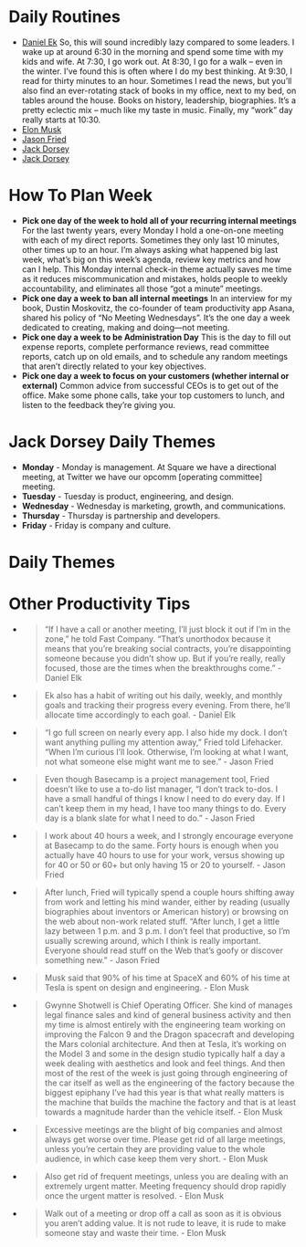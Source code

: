 # Daily Routines
- [Daniel Ek](https://www.balancethegrind.com.au/daily-routines/daniel-ek-daily-routine/) So, this will sound incredibly lazy compared to some leaders. I wake up at around 6:30 in the morning and spend some time with my kids and wife. At 7:30, I go work out. At 8:30, I go for a walk – even in the winter. I’ve found this is often where I do my best thinking. At 9:30, I read for thirty minutes to an hour. Sometimes I read the news, but you’ll also find an ever-rotating stack of books in my office, next to my bed, on tables around the house. Books on history, leadership, biographies. It’s a pretty eclectic mix – much like my taste in music. Finally, my “work” day really starts at 10:30.
- [Elon Musk](https://www.balancethegrind.com.au/daily-routines/elon-musk-daily-routine/)
- [Jason Fried](https://www.balancethegrind.com.au/daily-routines/jason-fried-daily-routine/)
- [Jack Dorsey](https://www.forbes.com/sites/kevinkruse/2015/10/12/jack-dorsey-productivity-secret/?sh=5b1824c7136a)
- [Jack Dorsey](https://medium.com/daily-routines-of-successful-people/jack-dorsey-daily-routine-45f70c3f1173)


# How To Plan Week

- **Pick one day of the week to hold all of your recurring internal meetings**  For the last twenty years, every Monday I hold a one-on-one meeting with each of my direct reports. Sometimes they only last 10 minutes, other times up to an hour. I’m always asking what happened big last week, what’s big on this week’s agenda, review key metrics and how can I help. This Monday internal check-in theme actually saves me time as it reduces miscommunication and mistakes, holds people to weekly accountability, and eliminates all those “got a minute” meetings.
- **Pick one day a week to ban all internal meetings** In an interview for my book, Dustin Moskovitz, the co-founder of team productivity app Asana, shared his policy of “No Meeting Wednesdays”. It’s the one day a week dedicated to creating, making and doing—not meeting.
- **Pick one day a week to be Administration Day** This is the day to fill out expense reports, complete performance reviews, read committee reports, catch up on old emails, and to schedule any random meetings that aren’t directly related to your key objectives.
- **Pick one day a week to focus on your customers (whether internal or external)** Common advice from successful CEOs is to get out of the office. Make some phone calls, take your top customers to lunch, and listen to the feedback they’re giving you.

# Jack Dorsey Daily Themes
- **Monday** - Monday is management. At Square we have a directional meeting, at Twitter we have our opcomm [operating committee] meeting.
- **Tuesday** - Tuesday is product, engineering, and design.
- **Wednesday** -  Wednesday is marketing, growth, and communications.
- **Thursday** - Thursday is partnership and developers.
- **Friday** - Friday is company and culture.

# Daily Themes


# Other Productivity Tips
- > “If I have a call or another meeting, I’ll just block it out if I’m in the zone,” he told Fast Company. “That’s unorthodox because it means that you’re breaking social contracts, you’re disappointing someone because you didn’t show up. But if you’re really, really focused, those are the times when the breakthroughs come.” - Daniel Elk
- > Ek also has a habit of writing out his daily, weekly, and monthly goals and tracking their progress every evening. From there, he’ll allocate time accordingly to each goal. - Daniel Elk
- > “I go full screen on nearly every app. I also hide my dock. I don’t want anything pulling my attention away,” Fried told Lifehacker. “When I’m curious I’ll look. Otherwise, I’m looking at what I want, not what someone else might want me to see.” - Jason Fried
- > Even though Basecamp is a project management tool, Fried doesn’t like to use a to-do list manager, “I don’t track to-dos. I have a small handful of things I know I need to do every day. If I can’t keep them in my head, I have too many things to do. Every day is a blank slate for what I need to do.” - Jason Fried
- > I work about 40 hours a week, and I strongly encourage everyone at Basecamp to do the same. Forty hours is enough when you actually have 40 hours to use for your work, versus showing up for 40 or 50 or 60+ but only having 15 or 20 to yourself. - Jason Fried
- > After lunch, Fried will typically spend a couple hours shifting away from work and letting his mind wander, either by reading (usually biographies about inventors or American history) or browsing on the web about non-work related stuff. “After lunch, I get a little lazy between 1 p.m. and 3 p.m. I don’t feel that productive, so I’m usually screwing around, which I think is really important. Everyone should read stuff on the Web that’s goofy or discover something new.” - Jason Fried
- > Musk said that 90% of his time at SpaceX and 60% of his time at Tesla is spent on design and engineering. - Elon Musk
- > Gwynne Shotwell is Chief Operating Officer. She kind of manages legal finance sales and kind of general business activity and then my time is almost entirely with the engineering team working on improving the Falcon 9 and the Dragon spacecraft and developing the Mars colonial architecture. And then at Tesla, it’s working on the Model 3 and some in the design studio typically half a day a week dealing with aesthetics and look and feel things. And then most of the rest of the week is just going through engineering of the car itself as well as the engineering of the factory because the biggest epiphany I’ve had this year is that what really matters is the machine that builds the machine the factory and that is at least towards a magnitude harder than the vehicle itself. - Elon Musk
- > Excessive meetings are the blight of big companies and almost always get worse over time. Please get rid of all large meetings, unless you’re certain they are providing value to the whole audience, in which case keep them very short. - Elon Musk
- > Also get rid of frequent meetings, unless you are dealing with an extremely urgent matter. Meeting frequency should drop rapidly once the urgent matter is resolved. - Elon Musk
- > Walk out of a meeting or drop off a call as soon as it is obvious you aren’t adding value. It is not rude to leave, it is rude to make someone stay and waste their time. - Elon Musk
